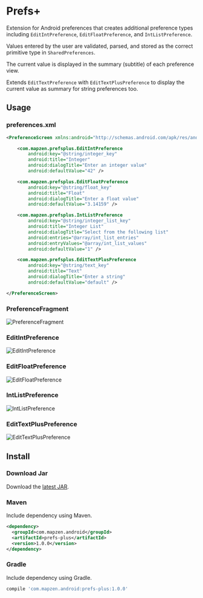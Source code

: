 Prefs+
======

Extension for Android preferences that creates additional preference types including `EditIntPreference`, `EditFloatPreference`, and `IntListPreference`.

Values entered by the user are validated, parsed, and stored as the correct primitive type in `SharedPreferences`.

The current value is displayed in the summary (subtitle) of each preference view.

Extends `EditTextPreference` with `EditTextPlusPreference` to display the current value as summary for string preferences too.

## Usage

### preferences.xml
```xml
<PreferenceScreen xmlns:android="http://schemas.android.com/apk/res/android">

    <com.mapzen.prefsplus.EditIntPreference
        android:key="@string/integer_key"
        android:title="Integer"
        android:dialogTitle="Enter an integer value"
        android:defaultValue="42" />

    <com.mapzen.prefsplus.EditFloatPreference
        android:key="@string/float_key"
        android:title="Float"
        android:dialogTitle="Enter a float value"
        android:defaultValue="3.14159" />

    <com.mapzen.prefsplus.IntListPreference
        android:key="@string/integer_list_key"
        android:title="Integer List"
        android:dialogTitle="Select from the following list"
        android:entries="@array/int_list_entries"
        android:entryValues="@array/int_list_values"
        android:defaultValue="1" />

    <com.mapzen.prefsplus.EditTextPlusPreference
        android:key="@string/text_key"
        android:title="Text"
        android:dialogTitle="Enter a string"
        android:defaultValue="default" />

</PreferenceScreen>
```

### PreferenceFragment

![PreferenceFragment](https://github.com/mapzen/prefs-plus/blob/master/screenshots/prefs.png)

### EditIntPreference

![EditIntPreference](https://github.com/mapzen/prefs-plus/blob/master/screenshots/int.png)

### EditFloatPreference

![EditFloatPreference](https://github.com/mapzen/prefs-plus/blob/master/screenshots/float.png)

### IntListPreference

![IntListPreference](https://github.com/mapzen/prefs-plus/blob/master/screenshots/int-list.png)

### EditTextPlusPreference

![EditTextPlusPreference](https://github.com/mapzen/prefs-plus/blob/master/screenshots/text.png)

## Install

### Download Jar

Download the [latest JAR][1].

### Maven

Include dependency using Maven.

```xml
<dependency>
  <groupId>com.mapzen.android</groupId>
  <artifactId>prefs-plus</artifactId>
  <version>1.0.0</version>
</dependency>
```

### Gradle

Include dependency using Gradle.

```groovy
compile 'com.mapzen.android:prefs-plus:1.0.0'
```

[1]: http://search.maven.org/remotecontent?filepath=com/mapzen/android/prefs-plus/1.0.0/prefs-plus-1.0.0.jar

